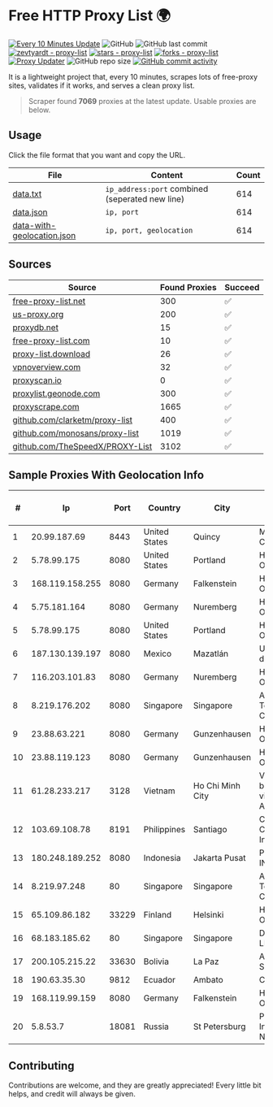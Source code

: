 
# Free HTTP Proxy List 🌍

[![Every 10 Minutes Update](https://github.com/mertguvencli/http-proxy-list/actions/workflows/main.yml/badge.svg?branch=main)](https://github.com/mertguvencli/http-proxy-list/actions/workflows/main.yml)
![GitHub](https://img.shields.io/github/license/mertguvencli/http-proxy-list)
![GitHub last commit](https://img.shields.io/github/last-commit/mertguvencli/http-proxy-list)
[![zevtyardt - proxy-list](https://img.shields.io/static/v1?label=zevtyardt&message=proxy-list&color=blue&logo=github)](https://github.com/zevtyardt/proxy-list "Go to GitHub repo")
[![stars - proxy-list](https://img.shields.io/github/stars/zevtyardt/proxy-list?style=social)](https://github.com/zevtyardt/proxy-list)
[![forks - proxy-list](https://img.shields.io/github/forks/zevtyardt/proxy-list?style=social)](https://github.com/zevtyardt/proxy-list)
[![Proxy Updater](https://github.com/zevtyardt/proxy-list/workflows/Proxy%20Updater/badge.svg)](https://github.com/zevtyardt/proxy-list/actions?query=workflow:"Proxy+Updater")
![GitHub repo size](https://img.shields.io/github/repo-size/zevtyardt/proxy-list)
[![GitHub commit activity](https://img.shields.io/github/commit-activity/m/zevtyardt/proxy-list?logo=commits)](https://github.com/zevtyardt/proxy-list/commits/main)

It is a lightweight project that, every 10 minutes, scrapes lots of free-proxy sites, validates if it works, and serves a clean proxy list.

> Scraper found **7069** proxies at the latest update. Usable proxies are below.

## Usage

Click the file format that you want and copy the URL.

|File|Content|Count|
|----|-------|-----|
|[data.txt](https://raw.githubusercontent.com/mertguvencli/http-proxy-list/main/proxy-list/data.txt)|`ip_address:port` combined (seperated new line)|614|
|[data.json](https://raw.githubusercontent.com/mertguvencli/http-proxy-list/main/proxy-list/data.json)|`ip, port`|614|
|[data-with-geolocation.json](https://raw.githubusercontent.com/mertguvencli/http-proxy-list/main/proxy-list/data-with-geolocation.json)|`ip, port, geolocation`|614|

## Sources

|Source|Found Proxies|Succeed|
|------|-------------|-------|
|[free-proxy-list.net](https://free-proxy-list.net)|300|✅|
|[us-proxy.org](https://www.us-proxy.org)|200|✅|
|[proxydb.net](http://proxydb.net)|15|✅|
|[free-proxy-list.com](https://free-proxy-list.com/?page=&port=&type%5B%5D=http&type%5B%5D=https&up_time=0&search=Search)|10|✅|
|[proxy-list.download](https://www.proxy-list.download/HTTP)|26|✅|
|[vpnoverview.com](https://vpnoverview.com/privacy/anonymous-browsing/free-proxy-servers)|32|✅|
|[proxyscan.io](https://www.proxyscan.io)|0|✅|
|[proxylist.geonode.com](https://proxylist.geonode.com/api/proxy-list?limit=300&page=1&sort_by=lastChecked&sort_type=desc&protocols=http,https)|300|✅|
|[proxyscrape.com](https://api.proxyscrape.com/v2/?request=displayproxies&protocol=http&timeout=10000&country=all&ssl=all&anonymity=all)|1665|✅|
|[github.com/clarketm/proxy-list](https://raw.githubusercontent.com/clarketm/proxy-list/master/proxy-list-raw.txt)|400|✅|
|[github.com/monosans/proxy-list](https://raw.githubusercontent.com/monosans/proxy-list/main/proxies/http.txt)|1019|✅|
|[github.com/TheSpeedX/PROXY-List](https://raw.githubusercontent.com/TheSpeedX/PROXY-List/master/http.txt)|3102|✅|


## Sample Proxies With Geolocation Info

|#|Ip|Port|Country|City|Internet Service Provider|
|-|--|----|-------|----|-------------------------|
|1|20.99.187.69|8443|United States|Quincy|Microsoft Corporation|
|2|5.78.99.175|8080|United States|Portland|Hetzner Online GmbH|
|3|168.119.158.255|8080|Germany|Falkenstein|Hetzner Online GmbH|
|4|5.75.181.164|8080|Germany|Nuremberg|Hetzner Online GmbH|
|5|5.78.99.175|8080|United States|Portland|Hetzner Online GmbH|
|6|187.130.139.197|8080|Mexico|Mazatlán|Uninet S.A. de C.V.|
|7|116.203.101.83|8080|Germany|Nuremberg|Hetzner Online GmbH|
|8|8.219.176.202|8080|Singapore|Singapore|Alibaba (US) Technology Co., Ltd.|
|9|23.88.63.221|8080|Germany|Gunzenhausen|Hetzner Online GmbH|
|10|23.88.119.123|8080|Germany|Gunzenhausen|Hetzner Online GmbH|
|11|61.28.233.217|3128|Vietnam|Ho Chi Minh City|Vinadata broadcast via vinagame AS Number|
|12|103.69.108.78|8191|Philippines|Santiago|CITI Cableworld Inc.|
|13|180.248.189.252|8080|Indonesia|Jakarta Pusat|PT. TELKOM INDONESIA|
|14|8.219.97.248|80|Singapore|Singapore|Alibaba (US) Technology Co., Ltd.|
|15|65.109.86.182|33229|Finland|Helsinki|Hetzner Online GmbH|
|16|68.183.185.62|80|Singapore|Singapore|DigitalOcean, LLC|
|17|200.105.215.22|33630|Bolivia|La Paz|AXS Bolivia S. A.|
|18|190.63.35.30|9812|Ecuador|Ambato|CONECEL|
|19|168.119.99.159|8080|Germany|Falkenstein|Hetzner Online GmbH|
|20|5.8.53.7|18081|Russia|St Petersburg|Petersburg Internet Network ltd|



## Contributing

Contributions are welcome, and they are greatly appreciated! Every
little bit helps, and credit will always be given.

